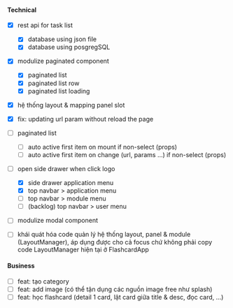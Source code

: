 #### Technical
- [x] rest api for task list
    - [x] database using json file
    - [x] database using posgregSQL
- [x] modulize paginated component
  - [x] paginated list 
  - [x] paginated list row 
  - [x] paginated list loading
- [x] hệ thống layout & mapping panel slot
- [x] fix: updating url param without reload the page
- [ ] paginated list
    - [ ] auto active first item on mount if non-select (props)
    - [ ] auto active first item on change (url, params ...) if non-select (props)
- [ ] open side drawer when click logo
    - [x] side drawer application menu
    - [x] top navbar > application menu
    - [ ] top navbar > module menu
    - [ ] (backlog) top navbar > user menu
- [ ] modulize modal component
- [ ] khái quát hóa code quản lý hệ thống layout, panel & module (LayoutManager), áp dụng được cho cả focus chứ không phải copy code LayoutManager hiện tại ở FlashcardApp


#### Business
- [ ] feat: tạo category
- [ ] feat: add image (có thể tận dụng các nguồn image free như splash)
- [ ] feat: học flashcard (detail 1 card, lật card giữa title & desc, đọc card, ...)
